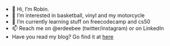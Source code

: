 - 👋 Hi, I’m Robin.
- 👀 I’m interested in basketball, vinyl and my motorcycle
- 🌱 I’m currently learning stuff on freecodecamp and cs50
- 📫 Reach me on @erdeebee (twitter/instagram) or on LinkedIn
- Have you read my blog? Go find it at [here](www.robindebruyn.com)

<!---
erdeebee/erdeebee is a ✨ special ✨ repository because its `README.md` (this file) appears on your GitHub profile.
You can click the Preview link to take a look at your changes.
--->
